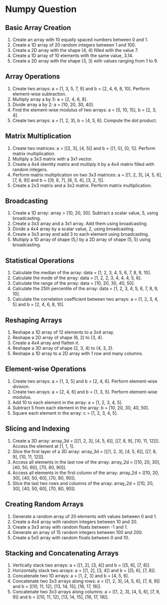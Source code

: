 # Numpy Question

## Basic Array Creation

1. Create an array with 10 equally spaced numbers between 0 and 1.
2. Create a 1D array of 20 random integers between 1 and 100.
3. Create a 2D array with the shape (4, 4) filled with the value 7.
4. Create a 1D array of 10 elements with the same value, 3.14.
5. Create a 2D array with the shape (3, 3) with values ranging from 1 to 9.

## Array Operations

1. Create two arrays: a = [1, 3, 5, 7, 9] and b = [2, 4, 6, 8, 10]. Perform element-wise
subtraction.
2. Multiply array a by 3: a = [2, 4, 6, 8].
3. Divide array a by 2: a = [10, 20, 30, 40].
4. Find the element-wise modulus of two arrays: a = [5, 10, 15], b = [2, 3, 4].
5. Create two arrays: a = [1, 2, 3], b = [4, 5, 6]. Compute the dot product.

## Matrix Multiplication

1. Create two matrices: a = [[2, 3], [4, 5]] and b = [[1, 0], [0, 1]]. Perform matrix
multiplication.
2. Multiply a 3x3 matrix with a 3x1 vector.
3. Create a 4x4 identity matrix and multiply it by a 4x4 matrix filled with random
integers.
4. Perform matrix multiplication on two 3x3 matrices: a = [[1, 2, 3], [4, 5, 6], [7, 8, 9]]
and b = [[9, 8, 7], [6, 5, 4], [3, 2, 1]].
5. Create a 2x3 matrix and a 3x2 matrix. Perform matrix multiplication.

## Broadcasting

1. Create a 1D array: array = [10, 20, 30]. Subtract a scalar value, 5, using broadcasting.
2. Create a 3x3 array and a 3x1 array. Add them using broadcasting.
3. Divide a 4x4 array by a scalar value, 2, using broadcasting.
4. Create a 3x3 array and add 3 to each element using broadcasting.
5. Multiply a 1D array of shape (5,) by a 2D array of shape (5, 5) using broadcasting.

## Statistical Operations

1. Calculate the median of the array: data = [1, 2, 3, 4, 5, 6, 7, 8, 9, 10].
2. Calculate the mode of the array: data = [1, 2, 2, 3, 4, 4, 4, 5, 6].
3. Calculate the range of the array: data = [10, 20, 30, 40, 50].
4. Calculate the 25th percentile of the array: data = [1, 2, 3, 4, 5, 6, 7, 8, 9, 10].
5. Calculate the correlation coefficient between two arrays: a = [1, 2, 3, 4, 5] and b = [2,
4, 6, 8, 10].

## Reshaping Arrays

1. Reshape a 1D array of 12 elements to a 3x4 array.
2. Reshape a 2D array of shape (6, 2) to (3, 4).
3. Create a 4x4 array and flatten it.
4. Reshape a 3D array of shape (2, 3, 4) to (4, 3, 2).
5. Reshape a 1D array to a 2D array with 1 row and many columns.

## Element-wise Operations

1. Create two arrays: a = [1, 3, 5] and b = [2, 4, 6]. Perform element-wise division.
2. Create two arrays: a = [2, 4, 6] and b = [1, 3, 5]. Perform element-wise modulus.
3. Add 10 to each element in the array: a = [1, 2, 3, 4, 5].
4. Subtract 5 from each element in the array: b = [10, 20, 30, 40, 50].
5. Square each element in the array: c = [1, 2, 3, 4, 5].

## Slicing and Indexing

1. Create a 3D array: array_3d = [[[1, 2, 3], [4, 5, 6]], [[7, 8, 9], [10, 11, 12]]]. Access
the element at [1, 1, 1].
2. Slice the first layer of a 3D array: array_3d = [[[1, 2, 3], [4, 5, 6]], [[7, 8, 9], [10, 11,
12]]].
3. Access all elements in the last row of the array: array_2d = [[10, 20, 30], [40, 50, 60],
[70, 80, 90]].
4. Access all elements in the first column of the array: array_2d = [[10, 20, 30], [40, 50,
60], [70, 80, 90]].
5. Slice the last two rows and columns of the array: array_2d = [[10, 20, 30], [40, 50,
60], [70, 80, 90]].

## Creating Random Arrays

1. Generate a random array of 20 elements with values between 0 and 1.
2. Create a 4x4 array with random integers between 10 and 20.
3. Create a 3x3 array with random floats between -1 and 1.
4. Generate an array of 15 random integers between 100 and 200.
5. Create a 5x5 array with random floats between 0 and 10.

## Stacking and Concatenating Arrays

1. Vertically stack two arrays: a = [[1, 2], [3, 4]] and b = [[5, 6], [7, 8]].
2. Horizontally stack two arrays: a = [[1, 2], [3, 4]] and b = [[5, 6], [7, 8]].
3. Concatenate two 1D arrays: a = [1, 2, 3] and b = [4, 5, 6].
4. Concatenate two 3x3 arrays along rows: a = [[1, 2, 3], [4, 5, 6], [7, 8, 9]] and b = [[10,
11, 12], [13, 14, 15], [16, 17, 18]].
5. Concatenate two 3x3 arrays along columns: a = [[1, 2, 3], [4, 5, 6], [7, 8, 9]] and b =
[[10, 11, 12], [13, 14, 15], [16, 17, 18]].

